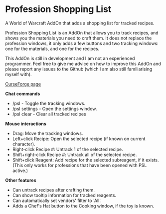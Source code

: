 # Profession Shopping List
A World of Warcraft AddOn that adds a shopping list for tracked recipes.

Profession Shopping List is an AddOn that allows you to track recipes, and shows you the materials you need to craft them.
It does not replace the profession windows, it only adds a few buttons and two tracking windows: one for the materials, and one for the recipes.

This AddOn is still in development and I am not an experienced programmer.
Feel free to give me advice on how to improve this AddOn and please report any issues to the Github (which I am also still familiarising myself with).

[CurseForge page](https://www.curseforge.com/wow/addons/profession-shopping-list)

**Chat commands**

- /psl - Toggle the tracking windows.
- /psl settings - Open the settings window.
- /psl clear - Clear all tracked recipes

**Mouse interactions**

- Drag: Move the tracking windows.
- Left+click Recipe: Open the selected recipe (if known on current character).
- Right-click Recipe #: Untrack 1 of the selected recipe.
- Shift+right-click Recipe #: Untrack all of the selected recipe.
- Shift+click Reagent: Add recipe for the selected subreagent, if it exists. (This only works for professions that have been opened with PSL active.)

**Other features**

- Can untrack recipes after crafting them.
- Can show tooltip information for tracked reagents.
- Can automatically set vendors' filter to 'All'.
- Adds a Chef's Hat button to the Cooking window, if the toy is known.
